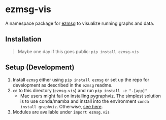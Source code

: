 # ezmsg-vis

A namespace package for [ezmsg](https://github.com/iscoe/ezmsg) to visualize running graphs and data.

## Installation

> Maybe one day if this goes public: `pip install ezmsg-vis`

## Setup (Development)

1. Install `ezmsg` either using `pip install ezmsg` or set up the repo for development as described in the `ezmsg` readme.
2. `cd` to this directory (`ezmsg-vis`) and run `pip install -e ".[app]"`
    * Mac users might fail on installing pygraphviz. The simplest solution is to use conda/mamba and install into the environment `conda install graphviz`. Otherwise, [see here](https://github.com/pygraphviz/pygraphviz/issues/398#issuecomment-1038476921).
3. Modules are available under `import ezmsg.vis`

